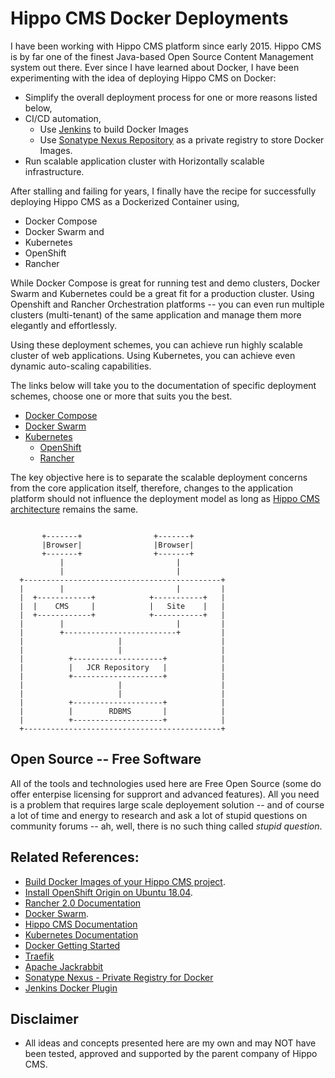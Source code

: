 Hippo CMS Docker Deployments
=============================
I have been working with Hippo CMS platform since early 2015. Hippo CMS is by far one of the finest Java-based Open Source Content Management system out there. Ever since I have learned about Docker, I have been experimenting with the idea of deploying Hippo CMS on Docker:
* Simplify the overall deployment process for one or more reasons listed below, 
* CI/CD automation,
  * Use [Jenkins](https://wiki.jenkins.io/display/JENKINS/Docker+Plugin) to build Docker Images
  * Use [Sonatype Nexus Repository](https://help.sonatype.com/repomanager3/private-registry-for-docker) as a private registry to store Docker Images. 
* Run scalable application cluster with Horizontally scalable infrastructure.

After stalling and failing for years, I finally have the recipe for successfully deploying Hippo CMS as a Dockerized Container using, 
* Docker Compose
* Docker Swarm and 
* Kubernetes 
 * OpenShift 
 * Rancher 

While Docker Compose is great for running test and demo clusters, Docker Swarm and Kubernetes could be a great fit for a production cluster. Using Openshift and Rancher Orchestration platforms -- you can even run multiple clusters (multi-tenant) of the same application and manage them more elegantly and effortlessly. 

Using these deployment schemes, you can achieve run highly scalable cluster of web applications. Using Kubernetes, you can achieve even dynamic auto-scaling capabilities. 

The links below will take you to the documentation of specific deployment schemes, choose one or more that suits you the best.

* [Docker Compose](https://github.com/maheshacharya/hippo-docker-deployments/blob/master/docker-compose/README.md)
* [Docker Swarm](https://github.com/maheshacharya/hippo-docker-deployments/tree/master/docker-swarm)
* [Kubernetes](https://github.com/maheshacharya/hippo-docker-deployments/tree/master/kubernetes)
  * [OpenShift](https://github.com/maheshacharya/hippo-docker-deployments/blob/master/kubernetes/openshift/README.md)
  * [Rancher](https://github.com/maheshacharya/hippo-docker-deployments/blob/master/kubernetes/rancher/README.md)

The key objective here is to separate the scalable deployment concerns from the core application itself, therefore, changes to the application platform should not influence the deployment model as long as [Hippo CMS architecture](https://www.onehippo.org/library/architecture/hippo-cms-architecture.html) remains the same.
```
                                                    
       +-------+                +-------+         
       |Browser|                |Browser|             
       +-------+                +-------+          
           |                         |               
           |                         |                
  +--------------------------------------------+     
  |        |                         |         |
  |  +------------+            +-----------+   |      
  |  |    CMS     |            |   Site    |   |      
  |  +------------+            +-----------+   |      
  |        |                         |         |       
  |        +-------------------------+         |       
  |                     |                      |      
  |                     |                      |       
  |          +--------------------+            |      
  |          |   JCR Repository   |            |     
  |          +--------------------+            |      
  |                     |                      |      
  |                     |                      |    
  |          +--------------------+            |    
  |          |        RDBMS       |            |     
  |          +--------------------+            |   
  +--------------------------------------------+    
```
Open Source -- Free Software
-----------------
All of the tools and technologies used here are Free Open Source (some do offer enterpise licensing for supprort and advanced features). All you need is a problem that requires large scale deployement solution -- and of course a lot of time and energy to research and ask a lot of stupid questions on community forums -- ah, well, there is no such thing called *stupid question*. 


Related References:
----------
* [Build Docker Images of your Hippo CMS project](https://medium.com/@maheshacharya_44641/hippo-cms-docker-containerization-703e2e4e496c).
* [Install OpenShift Origin on Ubuntu 18.04](https://medium.com/@maheshacharya_44641/install-openshift-origin-on-ubuntu-18-04-7b98773c2ee6).
* [Rancher 2.0 Documentation](https://rancher.com/docs/rancher/v2.x/en/)
* [Docker Swarm](https://docs.docker.com/engine/swarm/).
* [Hippo CMS Documentation](https://www.onehippo.org/library/about/introduction-hippo.html)
* [Kubernetes Documentation](https://kubernetes.io/docs/home/?path=browse)
* [Docker Getting Started](https://docs.docker.com/get-started/)
* [Traefik](https://docs.traefik.io/)
* [Apache Jackrabbit](http://jackrabbit.apache.org/jcr/index.html)
* [Sonatype Nexus - Private Registry for Docker](https://help.sonatype.com/repomanager3/private-registry-for-docker)
* [Jenkins Docker Plugin](https://wiki.jenkins.io/display/JENKINS/Docker+Plugin)


Disclaimer
-------
* All ideas and concepts presented here are my own and may NOT have been tested, approved and supported by the parent company of Hippo CMS.

